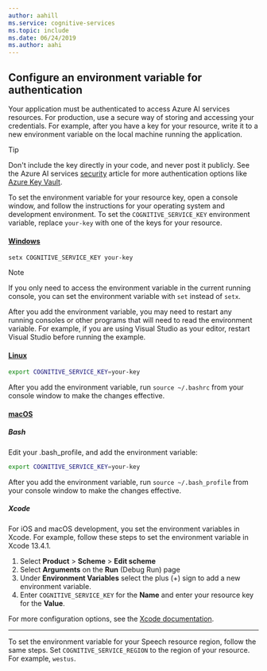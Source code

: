```yaml
---
author: aahill
ms.service: cognitive-services
ms.topic: include
ms.date: 06/24/2019
ms.author: aahi
---
```


## Configure an environment variable for authentication

Your application must be authenticated to access Azure AI services resources. For production, use a secure way of storing and accessing your credentials. For example, after you have a key for your resource, write it to a new environment variable on the local machine running the application.

> [!TIP]
> Don't include the key directly in your code, and never post it publicly. See the Azure AI services [security](../articles/cognitive-services/security-features.md) article for more authentication options like [Azure Key Vault](../articles/cognitive-services/use-key-vault.md). 

To set the environment variable for your resource key, open a console window, and follow the instructions for your operating system and development environment. To set the `COGNITIVE_SERVICE_KEY` environment variable, replace `your-key` with one of the keys for your resource.

#### [Windows](#tab/windows)

```console
setx COGNITIVE_SERVICE_KEY your-key
```

> [!NOTE]
> If you only need to access the environment variable in the current running console, you can set the environment variable with `set` instead of `setx`.

After you add the environment variable, you may need to restart any running consoles or other programs that will need to read the environment variable. For example, if you are using Visual Studio as your editor, restart Visual Studio before running the example. 

#### [Linux](#tab/linux)

```bash
export COGNITIVE_SERVICE_KEY=your-key
```

After you add the environment variable, run `source ~/.bashrc` from your console window to make the changes effective.

#### [macOS](#tab/macos)

##### Bash

Edit your .bash_profile, and add the environment variable:

```bash
export COGNITIVE_SERVICE_KEY=your-key
```

After you add the environment variable, run `source ~/.bash_profile` from your console window to make the changes effective.

##### Xcode

For iOS and macOS development, you set the environment variables in Xcode. For example, follow these steps to set the environment variable in Xcode 13.4.1.

1. Select **Product** > **Scheme** > **Edit scheme**
1. Select **Arguments** on the **Run** (Debug Run) page
1. Under **Environment Variables** select the plus (+) sign to add a new environment variable. 
1. Enter `COGNITIVE_SERVICE_KEY` for the **Name** and enter your resource key for the **Value**.

For more configuration options, see the [Xcode documentation](https://help.apple.com/xcode/#/dev745c5c974).
***

To set the environment variable for your Speech resource region, follow the same steps. Set `COGNITIVE_SERVICE_REGION` to the region of your resource. For example, `westus`.
